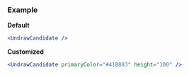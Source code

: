 ### Example

**Default**
```jsx
<UndrawCandidate />
```

**Customized**
```jsx
<UndrawCandidate primaryColor="#41B883" height="100" />
```
